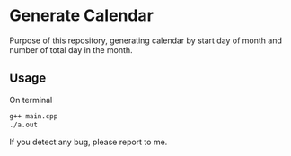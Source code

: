 # Generate Calendar

Purpose of this repository, generating calendar by start day of month and number of total day in the month.

## Usage

On terminal
```bash
g++ main.cpp
./a.out
```

If you detect any bug, please report to me.